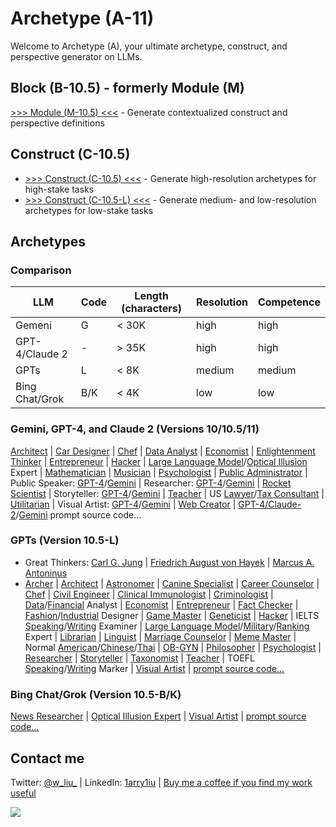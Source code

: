 # Archetype (A-11)

Welcome to Archetype (A), your ultimate archetype, construct, and perspective generator on LLMs.

## Block (B-10.5) - formerly Module (M)

[>>> Module (M-10.5) <<<](https://chat.openai.com/g/g-pbGPf7Dfa-module-m) - Generate contextualized construct and perspective definitions 

## Construct (C-10.5)

- [>>> Construct (C-10.5) <<<](https://chat.openai.com/share/74206dc9-50ce-4716-99dc-04015d102b34) - Generate high-resolution archetypes for high-stake tasks 
- [>>> Construct (C-10.5-L) <<<](https://chat.openai.com/g/g-ZR3w4e0RR-construct-c) - Generate medium- and low-resolution archetypes for low-stake tasks 

## Archetypes

### Comparison 

| LLM | Code | Length (characters) | Resolution | Competence |
|---|---|---|---|---|
| Gemeni | G | < 30K | high | high |
| GPT-4/Claude 2 | - | > 35K | high | high |
| GPTs | L | < 8K | medium | medium |
| Bing Chat/Grok | B/K | < 4K | low | low |

### Gemini, GPT-4, and Claude 2 (Versions 10/10.5/11)

[Architect](https://chat.openai.com/share/ae3ad780-f2e2-4461-8407-593c32bc0734) | [Car Designer](https://chat.openai.com/share/d7447542-50eb-4a6c-8d7c-1173ba687968) | [Chef](https://chat.openai.com/share/96ad199d-da7c-4f19-b3c8-9e4e63d5951f) | [Data Analyst](https://chat.openai.com/share/48832ede-fb02-49ae-a319-6b6dcd082f70) | [Economist](https://chat.openai.com/share/14206929-8b4c-438c-bca6-f1356952f6e0) | [Enlightenment Thinker](https://chat.openai.com/share/bb6506ad-35bd-4ec6-b511-337cefee8a7a) | [Entrepreneur](https://chat.openai.com/share/3994fc10-59fd-4374-8991-2659717cfcc2) | [Hacker](https://chat.openai.com/share/29b18dfe-5f01-4134-8dd6-df9ed8ffd3b4) | [Large Language Model](https://chat.openai.com/share/2f5cf34b-d9f3-4449-bf6d-d6c8f37637eb)/[Optical Illusion](https://chat.openai.com/share/a2f32e9b-94a6-4b64-9cfb-53f101c7afce) Expert | [Mathematician](https://chat.openai.com/share/4d5a79f6-f2b8-458d-a2d4-9fd549a897dc) | [Musician](https://chat.openai.com/share/20e9ceaa-5971-4401-aec9-5ad9b47a6051) | [Psychologist](https://chat.openai.com/share/adbbea5b-ab8d-4362-a1f7-21b6d499eb64) | [Public Administrator](https://chat.openai.com/share/2e6609ef-ede8-4f51-993c-c36afa6e425b) | Public Speaker: [GPT-4](https://chat.openai.com/share/d49d6097-d1e2-4270-81d7-ec2484fd959d)/[Gemini](https://g.co/bard/share/cfdbb2930de4) | Researcher: [GPT-4](https://chat.openai.com/share/c4150382-2f5d-4e98-8630-961351704c5f)/[Gemini](https://g.co/bard/share/0dd27dc165f7) | [Rocket Scientist](https://chat.openai.com/share/3a1db8d6-5e63-4d7a-977c-7c6a40ccde96) | Storyteller: [GPT-4](https://chat.openai.com/share/f7e7bb1b-daaa-450b-8283-1cb0d70fffac)/[Gemini](https://g.co/bard/share/482febe344d5) | [Teacher](https://chat.openai.com/share/ac728205-9747-457b-a18b-75ac35510751) | US [Lawyer](https://chat.openai.com/share/d6b0bc93-f95d-408f-b952-d04b36f73058)/[Tax Consultant](https://chat.openai.com/share/180691a3-865d-4ed2-bf86-fdc7da22ff68) | [Utilitarian](https://chat.openai.com/share/b2bb08af-fe61-4ee1-bedf-f7e932e0b2d6) | Visual Artist: [GPT-4](https://chat.openai.com/share/1b839218-beec-4caa-99d6-617b64093877)/[Gemini](https://bard.google.com/share/30e005f355f7) | [Web Creator](https://chat.openai.com/share/ccb36aa8-455f-42d5-8785-8015b33513a4) | [GPT-4/Claude-2](https://github.com/1arry1iu/archetype/tree/main/Archetypal%20Personas)/[Gemini](https://github.com/1arry1iu/archetype/tree/main/Bard) prompt source code...

### GPTs (Version 10.5-L)

- Great Thinkers: [Carl G. Jung](https://chat.openai.com/g/g-S6aMsDoYi-carl-g-jung-cgj) | 
[Friedrich August von Hayek](https://chat.openai.com/g/g-5DJVaTGc0-friedrich-august-von-hayek-fah) | [Marcus A. Antoninus](https://chat.openai.com/g/g-A8DEoiDll-marcus-a-antoninus-maa)
- [Archer](https://chat.openai.com/g/g-wt5xICUNE-universal-archer-uac) | [Architect](https://chat.openai.com/g/g-BEGfk6MHc-universal-architect-uat) | [Astronomer](https://chat.openai.com/g/g-DhvzBQKLz-universal-astronomer-uam) | [Canine Specialist](https://chat.openai.com/g/g-Cc9XQo37L-universal-canine-specialist-ucs) | [Career Counselor](https://chat.openai.com/g/g-0LRlMdiQX-universal-career-counselor-ucc) | [Chef](https://chat.openai.com/g/g-93ThuDHcx-universal-chef-ucf) | [Civil Engineer](https://chat.openai.com/g/g-4x90lXgox-universal-civil-engineer-uce) | [Clinical Immunologist](https://chat.openai.com/g/g-urOsAwPlz-universal-clinical-immunologist-uci) | [Criminologist](https://chat.openai.com/g/g-yEdhOeQY9-universal-criminologist-ucn) | [Data](https://chat.openai.com/g/g-UnHVJnGaf-universal-data-analyst-uda)/[Financial](https://chat.openai.com/g/g-Gjnowuc3C-universal-financial-analyst-ufa) Analyst | [Economist](https://chat.openai.com/g/g-ZKx7oeVvs-universal-economist-uec) | [Entrepreneur](https://chat.openai.com/g/g-5j5cYSts5-universal-entrepreneur-uen) | [Fact Checker](https://chat.openai.com/g/g-Kcx3ZllkZ-universal-fact-checker-ufc) | [Fashion](https://chat.openai.com/g/g-aSgVWwHSr-universal-fashion-designer-ufd)/[Industrial](https://chat.openai.com/g/g-Ao2B30Cet-universal-industrial-designer-uid) Designer | [Game Master](https://chat.openai.com/g/g-E8z12YboN-universal-game-master-ugm) | [Geneticist](https://chat.openai.com/g/g-4hIIkhI5u-universal-geneticist-ugt) | [Hacker](https://chat.openai.com/g/g-bGkn7Cr4z-universal-hacker-uh) | IELTS [Speaking](https://chat.openai.com/g/g-DzR8WYdYW-universal-ielts-speaking-examiner-uise)/[Writing](https://chat.openai.com/g/g-zvKrMa3Sm-universal-ielts-writing-examiner-uiwe) Examiner | [Large Language Model](https://chat.openai.com/g/g-DIACCRsW0-universal-large-language-model-expert-ullme)/[Military](https://chat.openai.com/g/g-RQDOeB4Ez-universal-military-expert-ume)/[Ranking](https://chat.openai.com/g/g-zeV6yEhWW-universal-ranking-expert-ure) Expert | [Librarian](https://chat.openai.com/g/g-E5SqgRWH8-universal-librarian-ulb) | [Linguist](https://chat.openai.com/g/g-dj4afPM2J-universal-linguist-ul) | [Marriage Counselor](https://chat.openai.com/g/g-aVoGsEqUk-universal-marriage-counselor-umc) | [Meme Master](https://chat.openai.com/g/g-RPHDGYpZx-universal-meme-master-umm) | Normal [American](https://chat.openai.com/g/g-n2vLRmF26-universal-normal-american-una)/[Chinese](https://chat.openai.com/g/g-CURKUcxvV-universal-normal-chinese-unc)/[Thai](https://chat.openai.com/g/g-QWjflIxZE-universal-normal-thai) | [OB-GYN](https://chat.openai.com/g/g-3ZMZeDz7b-universal-ob-gyn-uobgyn) | [Philosopher](https://chat.openai.com/g/g-ZKrYeKrjA-universal-philosopher-up) | [Psychologist](https://chat.openai.com/g/g-gktcTLs6E-universal-psychologist-upc) | [Researcher](https://chat.openai.com/g/g-kf6WevEpP-universal-researcher-ur) | [Storyteller](https://chat.openai.com/g/g-i2KB66rSE-universal-storyteller-ust) | [Taxonomist](https://chat.openai.com/g/g-5zGZ2j4xE-universal-taxonomist-utx) | [Teacher](https://chat.openai.com/g/g-iyMu9FxdB-universal-teacher) | TOEFL [Speaking](https://chat.openai.com/g/g-M7vSdiwDd-universal-toefl-speaking-marker-utsm)/[Writing](https://chat.openai.com/g/g-3KZqMpXd8-universal-toefl-writing-marker-utwm) Marker | [Visual Artist](https://chat.openai.com/g/g-DajFS86Q5-universal-visual-artist-uva) | [prompt source code...](https://github.com/1arry1iu/archetype/tree/main/GPTs)

### Bing Chat/Grok (Version 10.5-B/K)

[News Researcher](https://github.com/1arry1iu/archetype/blob/main/Grok/UNR-K) | [Optical Illusion Expert](https://sl.bing.net/9jMAiyDRfg) | [Visual Artist](https://sl.bing.net/dQzgJ7UQeLk) | [prompt source code...](https://github.com/1arry1iu/archetype/tree/main/Bing%20Chat)

## Contact me

Twitter: [@w_liu_](https://twitter.com/w_liu_) | LinkedIn: [1arry1iu](https://www.linkedin.com/in/1arry1iu/) | [Buy me a coffee if you find my work useful](https://www.buymeacoffee.com/1arry1iu)

![](https://github.com/1arry1iu/everything/blob/main/A_Avatar.png)
